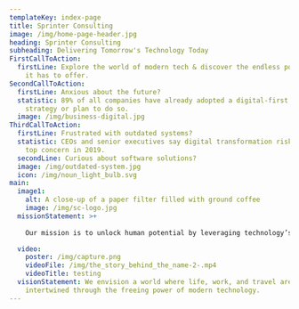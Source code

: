 ```yaml
---
templateKey: index-page
title: Sprinter Consulting
image: /img/home-page-header.jpg
heading: Sprinter Consulting
subheading: Delivering Tomorrow's Technology Today
FirstCallToAction:
  firstLine: Explore the world of modern tech & discover the endless possibilities
    it has to offer.
SecondCallToAction:
  firstLine: Anxious about the future?
  statistic: 89% of all companies have already adopted a digital-first business
    strategy or plan to do so.
  image: /img/business-digital.jpg
ThirdCallToAction:
  firstLine: Frustrated with outdated systems?
  statistic: CEOs and senior executives say digital transformation risk is their
    top concern in 2019.
  secondLine: Curious about software solutions?
  image: /img/outdated-system.jpg
  icon: /img/noun_light_bulb.svg
main:
  image1:
    alt: A close-up of a paper filter filled with ground coffee
    image: /img/sc-logo.jpg
  missionStatement: >+
    
    Our mission is to unlock human potential by leveraging technology’s power to have the most positive impact.

  video:
    poster: /img/capture.png
    videoFile: /img/the_story_behind_the_name-2-.mp4
    videoTitle: testing
  visionStatement: We envision a world where life, work, and travel are seamlessly
    intertwined through the freeing power of modern technology.
---
```


